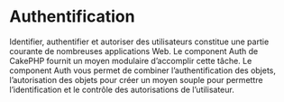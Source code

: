 # Authentification

Identifier, authentifier et autoriser des utilisateurs constitue une partie courante de nombreuses applications Web. Le component Auth de CakePHP fournit un moyen modulaire d’accomplir cette tâche. Le component Auth vous permet de combiner l’authentification des objets, l’autorisation des objets pour créer un moyen souple pour permettre l’identification et le contrôle des autorisations de l’utilisateur.
